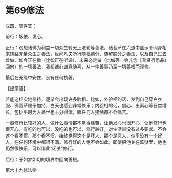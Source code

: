 # 第69修法

戊四、随喜支：

前行：皈依、发心。

正行：观想诸佛为利益一切众生转无上法轮等善法，诸菩萨在六道中显示不同身相来饶益无量众生之善法，世间凡夫所行随福德分、随解脱分之善法，以及自己过去曾做、如今正在做（比如正在听课）、未来必定做（比如等一会儿念《普贤行愿品》回向）的一切善法，我都诚心诚意随喜，从一件善事乃至一切善根而观修。

最后在无缘中安住，没有任何执著。

【提示语】：

若能这样实地修持，逐渐会出现许多验相。比如，外验相的话，梦到自己穿白衣服、佛菩萨赐予加持，白天也感到非常快乐；内验相的话，信心、出离心等日益增长，包括平时为人处世也十分得体，跟任何人接触都不会痛苦。

一般修行比较好的人，做什么事情都不觉得痛苦，让他发心也很开心，让他修行也很开心，有吃的也可以、没吃的也可以，修行越好，对生活越没有过多要求。不会这个看不惯、那个看不惯，始终觉得这个是坏人、那个是恶人，似乎没有一个好人，在任何环境中都很不满。修行好的人绝不会如此，即使把他关在监狱里，他也仍然很快乐，可以借此“闭关”修行。

后行：于如梦如幻的境界中回向善根。

第六十九修法终

